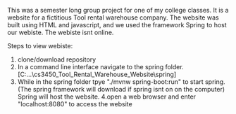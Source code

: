 This was a semester long group project for one of my college classes. It is a website for a fictitious Tool rental warehouse
company.  The website was built using HTML and javascript, and we used the framework Spring to host our webiste. The webiste isnt
online. 

Steps to view webiste:
1. clone/download repository
2. In a command line interface navigate to the spring folder. [C:\...\cs3450_Tool_Rental_Warehouse_Website\spring]
3. While in the spring folder tpye "./mvnw spring-boot:run" to start spring. (The spring framework will download if spring isnt on
on the computer) Spring will host the website.
4.open a web browser and enter "localhost:8080" to access the website

